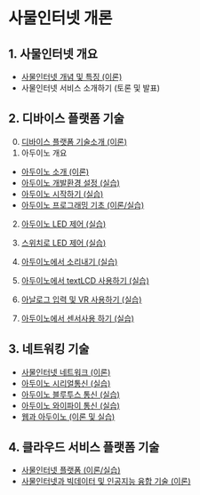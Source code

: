# 사물인터넷 개론

## 1. 사물인터넷 개요
- [사물인터넷 개념 및 특징 (이론)](https://kwanulee.github.io/iot/docs/iot_overview/iot_concept.html)
- 사물인터넷 서비스 소개하기 (토론 및 발표)

## 2. 디바이스 플랫폼 기술 
0. [디바이스 플랫폼 기술소개 (이론)](https://kwanulee.github.io/iot/docs/device_platform/device_platform.html)
1. 아두이노 개요
  + [아두이노 소개 (이론)](https://kwanulee.github.io/iot/docs/starting_arduino/intro_arduino.html)
  + [아두이노 개발환경 설정 (실습)](https://kwanulee.github.io/iot/docs/starting_arduino/install_arduino_ide.html)
  + [아두이노 시작하기 (실습)](https://kwanulee.github.io/iot/docs/starting_arduino/start_arduino.html)
  + [아두이노 프로그래밍 기초 (이론/실습)](https://kwanulee.github.io/iot/docs/led_control/arduino_programming_basic.html)

2. [아두이노 LED 제어 (실습)](https://kwanulee.github.io/iot/docs/led_control/Arduino_LED_control.html)
3. [스위치로 LED 제어 (실습)](https://kwanulee.github.io/iot/docs/led_control/LED_control_with_switch.html)

4. [아두이노에서 소리내기 (실습)](https://kwanulee.github.io/iot/docs/sound_control/sound_control.html)
5. [아두이노에서 textLCD 사용하기 (실습)](https://kwanulee.github.io/iot/docs/text_lcd/text_lcd.html)

6. [아날로그 입력 및 VR 사용하기 (실습)](https://kwanulee.github.io/iot/docs/vr_input/vr_input.html)
7. [아두이노에서 센서사용 하기 (실습)](https://kwanulee.github.io/iot/docs/sensors/sensor.html)

<!--
- 아두이노로 모터 제어 (실습)
-->

## 3. 네트워킹 기술
- [사물인터넷 네트워크 (이론)](https://kwanulee.github.io/iot/docs/network/iot_network.html)
- [아두이노 시리얼통신 (실습)](https://kwanulee.github.io/iot/docs/serial/serial.html)
- [아두이노 블루투스 통신 (실습)](https://kwanulee.github.io/iot/docs/bluetooth/bluetooth.html)
- [아두이노 와이파이 통신 (실습)](https://kwanulee.github.io/iot/docs/internet/internet.html#practice)
- [웹과 아두이노 (이론 및 실습)](https://kwanulee.github.io/iot/docs/internet/web_arduino.html)

## 4. 클라우드 서비스 플랫폼 기술 
- [사물인터넷 플랫폼 (이론/실습)](https://kwanulee.github.io/iot/docs/platform/platform.html)
- [사물인터넷과 빅데이터 및 인공지능 융합 기술 (이론)](https://kwanulee.github.io/iot/docs/bigdata_ai/bigdata_ai.html)

<!--
- 아두이노, 앱인벤터, 클라우드 서비스 플랫폼 연동 (실습)

## 10. 사물인터넷 서비스 설계 프로젝트
- 서비스 개발 프로세스 (이론)
- 아이디어 도출 및 서비스 설계 (실습)
- 사물인터넷 서비스 설계 기획안 발표 (발표)
-->

